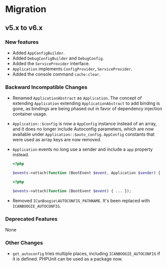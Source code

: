 # Migration

## v5.x to v6.x

### New features

- Added `AppConfigBuilder`.
- Added `DebugConfigBuilder` and `DebugConfig`.
- Added the `ServiceProvider` interface.
- `Application` implements `ConfigProvider`, `ServiceProvider`.
- Added the console command `cache:clear`.

### Backward Incompatible Changes

- Renamed `ApplicationAbstract` as `Application`. The concept of extending `Application` extending `ApplicationAbstract` to add binding is gone, as bindings are being phased out in favor of dependency injection container usage.

- `Application::$config` is now a `AppConfig` instance instead of an array, and it does no longer include Autoconfig parameters, which are now available under `Application::$auto_config`. `AppConfig` constants that were used as array keys are now removed.

- `Application` events no long use a sender and include a `app` property instead.

    ```php
    <?php

    $events->attach(function (BootEvent $event, Application $sender) { ... });
    ```
    ```php
    <?php

    $events->attach(function (BootEvent $event) { ... });
    ```

- Removed `ICanBoogie\AUTOCONFIG_PATHNAME`. It's been replaced with `ICANBOOGIE_AUTOCONFIG`.

### Deprecated Features

None

### Other Changes

- `get_autoconfig` tries multiple places, including `ICANBOOGIE_AUTOCONFIG` if it is defined. PHPUnit can be used as a package now.
